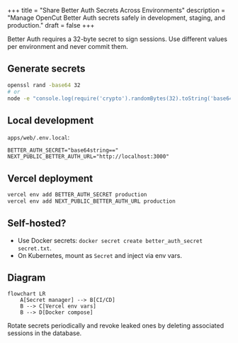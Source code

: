 +++
title = "Share Better Auth Secrets Across Environments"
description = "Manage OpenCut Better Auth secrets safely in development, staging, and production."
draft = false
+++

<script type="application/ld+json">
{
  "@context": "https://schema.org",
  "@type": "FAQPage",
  "mainEntity": [{
    "@type": "Question",
    "@id": "https://opencut.dev/faq/opencut-better-auth-secrets",
    "name": "How do I share Better Auth secrets across environments for OpenCut?",
    "acceptedAnswer": {
      "@type": "Answer",
      "text": "Generate unique BETTER_AUTH_SECRET values per environment, store them in secret managers (1Password, Doppler, Vercel), and load them via .env files or platform variables without committing them to git."
    }
  }]
}
</script>

Better Auth requires a 32-byte secret to sign sessions. Use different values per environment and never commit them.

## Generate secrets

```bash
openssl rand -base64 32
# or
node -e "console.log(require('crypto').randomBytes(32).toString('base64'))"
```

## Local development

`apps/web/.env.local`:

```env
BETTER_AUTH_SECRET="base64string=="
NEXT_PUBLIC_BETTER_AUTH_URL="http://localhost:3000"
```

## Vercel deployment

```bash
vercel env add BETTER_AUTH_SECRET production
vercel env add NEXT_PUBLIC_BETTER_AUTH_URL production
```

## Self-hosted?
- Use Docker secrets: `docker secret create better_auth_secret secret.txt`.
- On Kubernetes, mount as `Secret` and inject via env vars.

## Diagram

```mermaid
flowchart LR
    A[Secret manager] --> B[CI/CD]
    B --> C[Vercel env vars]
    B --> D[Docker compose]
```

Rotate secrets periodically and revoke leaked ones by deleting associated sessions in the database.
